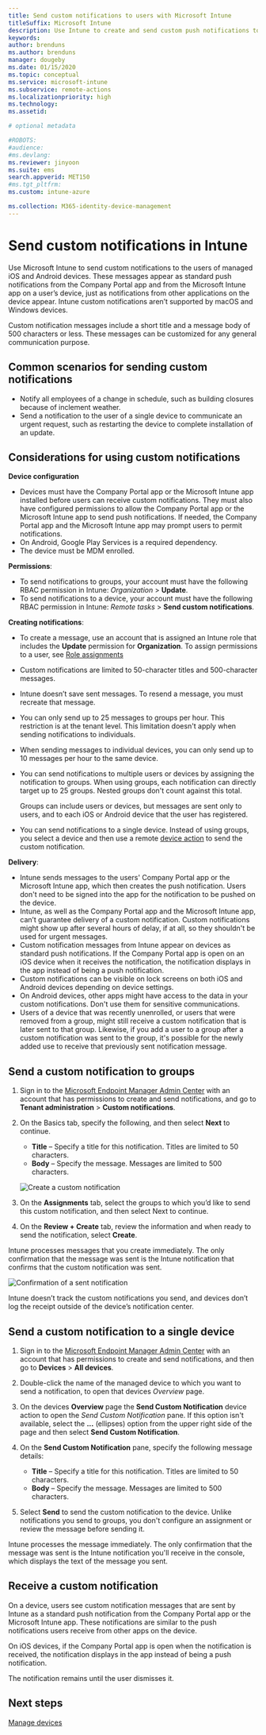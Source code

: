 ```yaml
---
title: Send custom notifications to users with Microsoft Intune 
titleSuffix: Microsoft Intune
description: Use Intune to create and send custom push notifications to users of iOS and Android devices
keywords:
author: brenduns
ms.author: brenduns
manager: dougeby
ms.date: 01/15/2020
ms.topic: conceptual
ms.service: microsoft-intune
ms.subservice: remote-actions
ms.localizationpriority: high
ms.technology:
ms.assetid: 

# optional metadata

#ROBOTS:
#audience:
#ms.devlang:
ms.reviewer: jinyoon
ms.suite: ems
search.appverid: MET150
#ms.tgt_pltfrm:
ms.custom: intune-azure

ms.collection: M365-identity-device-management
---
```


# Send custom notifications in Intune  

Use Microsoft Intune to send custom notifications to the users of managed iOS and Android devices. These messages appear as standard push notifications from the Company Portal app and from the Microsoft Intune app on a user’s device, just as notifications from other applications on the device appear. Intune custom notifications aren’t supported by macOS and Windows devices.   

Custom notification messages include a short title and a message body of 500 characters or less. These messages can be customized for any general communication purpose.

## Common scenarios for sending custom notifications  

- Notify all employees of a change in schedule, such as building closures because of inclement weather.
- Send a notification to the user of a single device to communicate an urgent request, such as restarting the device to complete installation of an update. 

## Considerations for using custom notifications

**Device configuration** 

- Devices must have the Company Portal app or the Microsoft Intune app installed before users can receive custom notifications. They must also have configured permissions to allow the Company Portal app or the Microsoft Intune app to send push notifications. If needed, the Company Portal app and the Microsoft Intune app may prompt users to permit notifications.  
- On Android, Google Play Services is a required dependency.  
- The device must be MDM enrolled.

**Permissions**:
- To send notifications to groups, your account must have the following RBAC permission in Intune: *Organization* > **Update**.
- To send notifications to a device, your account must have the following RBAC permission in Intune: *Remote tasks* > **Send custom notifications**.

**Creating notifications**:  
- To create a message, use an account that is assigned an Intune role that includes the **Update** permission for **Organization**. To assign permissions to a user, see [Role assignments](../fundamentals/role-based-access-control.md#role-assignments)  
- Custom notifications are limited to 50-character titles and 500-character messages.  
- Intune doesn’t save sent messages. To resend a message, you must recreate that message.  
- You can only send up to 25 messages to groups per hour. This restriction is at the tenant level. This limitation doesn't apply when sending notifications to individuals.
- When sending messages to individual devices, you can only send up to 10 messages per hour to the same device. 
- You can send notifications to multiple users or devices by assigning the notification to groups. When using groups, each notification can directly target up to 25 groups. Nested groups don't count against this total.  

  Groups can include users or devices, but messages are sent only to users, and to each iOS or Android device that the user has registered.  
- You can send notifications to a single device. Instead of using groups, you select a device and then use a remote [device action](device-management.md#available-device-actions) to send the custom notification.  

**Delivery**:  
- Intune sends messages to the users' Company Portal app or the Microsoft Intune app, which then creates the push notification. Users don't need to be signed into the app for the notification to be pushed on the device.  
- Intune, as well as the Company Portal app and the Microsoft Intune app, can’t guarantee delivery of a custom notification. Custom notifications might show up after several hours of delay, if at all, so they shouldn't be used for urgent messages.  
- Custom notification messages from Intune appear on devices as standard push notifications. If the Company Portal app is open on an iOS device when it receives the notification, the notification displays in the app instead of being a push notification.  
- Custom notifications can be visible on lock screens on both iOS and Android devices depending on device settings.  
- On Android devices, other apps might have access to the data in your custom notifications. Don't use them for sensitive communications.  
- Users of a device that was recently unenrolled, or users that were removed from a group, might still receive a custom notification that is later sent to that group.  Likewise, if you add a user to a group after a custom notification was sent to the group, it's possible for the newly added use to receive that previously sent notification message.  

## Send a custom notification to groups  

1. Sign in to the [Microsoft Endpoint Manager Admin Center](https://go.microsoft.com/fwlink/?linkid=2109431) with an account that has permissions to create and send notifications, and go to **Tenant administration** > **Custom notifications**.  

2. On the Basics tab, specify the following, and then select **Next** to continue.  
   - **Title** – Specify a title for this notification. Titles are limited to 50 characters.  
   - **Body** – Specify the message. Messages are limited to 500 characters.

   ![Create a custom notification](./media/custom-notifications/custom-notifications.png)  

3. On the **Assignments** tab, select the groups to which you’d like to send this custom notification, and then select Next to continue.  

4. On the **Review + Create** tab, review the information and when ready to send the notification, select **Create**.  

Intune processes messages that you create immediately. The only confirmation that the message was sent is the Intune notification that confirms that the custom notification was sent.  

![Confirmation of a sent notification](./media/custom-notifications/notification-sent.png)  

Intune doesn’t track the custom notifications you send, and devices don’t log the receipt outside of the device’s notification center.  

## Send a custom notification to a single device  

1. Sign in to the [Microsoft Endpoint Manager Admin Center](https://go.microsoft.com/fwlink/?linkid=2109431) with an account that has permissions to create and send notifications, and then go to **Devices** > **All devices**.

2. Double-click the name of the managed device to which you want to send a notification, to open that devices *Overview* page.

3. On the devices **Overview** page the **Send Custom Notification** device action to open the *Send Custom Notification* pane. If this option isn't available, select the **...** (ellipses) option from the upper right side of the page and then select **Send Custom Notification**.

4. On the **Send Custom Notification** pane, specify the following message details:  

   - **Title** – Specify a title for this notification. Titles are limited to 50 characters.  
   - **Body** – Specify the message. Messages are limited to 500 characters.  

5. Select **Send** to send the custom notification to the device. Unlike notifications you send to groups, you don't configure an assignment or review the message before sending it.  

Intune processes the message immediately. The only confirmation that the message was sent is the Intune notification you'll receive in the console, which displays the text of the message you sent.  

## Receive a custom notification  

On a device, users see custom notification messages that are sent by Intune as a standard push notification from the Company Portal app or the Microsoft Intune app. These notifications are similar to the push notifications users receive from other apps on the device.  

On iOS devices, if the Company Portal app is open when the notification is received, the notification displays in the app instead of being a push notification.  

The notification remains until the user dismisses it.  

## Next steps  

[Manage devices](device-management.md)
